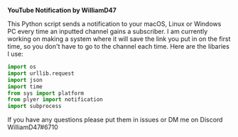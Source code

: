 **YouTube Notification by WilliamD47**

This Python script sends a notification to your macOS, Linux or Windows PC every time an inputted channel gains a subscriber.
I am currently working on making a system where it will save the link you put in on the first time, so you don't have to go to the channel each time.
Here are the libaries I use:

```py
import os
import urllib.request
import json
import time
from sys import platform
from plyer import notification
import subprocess
```

If you have any questions please put them in issues or DM me on Discord WilliamD47#6710